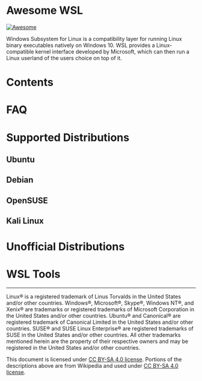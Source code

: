 # Awesome WSL 
[![Awesome](https://awesome.re/badge.svg)](https://awesome.re)

Windows Subsystem for Linux is a compatibility layer for running Linux binary executables natively on Windows 10. WSL provides a Linux-compatible kernel interface developed by Microsoft, which can then run a Linux userland of the users choice on top of it.

# Contents

# FAQ

# Supported Distributions

## Ubuntu

## Debian

## OpenSUSE

## Kali Linux

# Unofficial Distributions

# WSL Tools

------

Linux® is a registered trademark of Linus Torvalds in the United States and/or other countries.
Windows®, Microsoft®, Skype®, Windows NT®, and Xenix® are trademarks or registered trademarks of Microsoft Corporation in the United States and/or other countries.
Ubuntu® and Canonical® are registered trademark of Canonical Limited in the United States and/or other countries.
SUSE® and SUSE Linux Enterprise® are registered trademarks of SUSE in the United States and/or other countries.
All other trademarks mentioned herein are the property of their respective owners and may be registered in the United States and/or other countries.

This document is licensed under [CC BY-SA 4.0 license](https://creativecommons.org/licenses/by-sa/4.0/). Portions of the descriptions above are from Wikipedia and used under [CC BY-SA 4.0 license](https://creativecommons.org/licenses/by-sa/4.0/).

[OSS Icon]: https://cdn.rawgit.com/iCHAIT/awesome-osx/master/media/oss.svg
